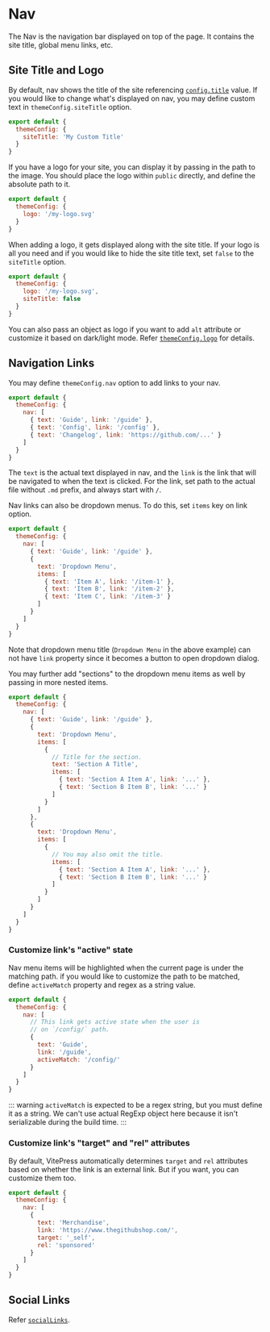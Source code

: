 # Nav

The Nav is the navigation bar displayed on top of the page. It contains the site title, global menu links, etc.

## Site Title and Logo

By default, nav shows the title of the site referencing [`config.title`](../config/app-config#title) value. If you would like to change what's displayed on nav, you may define custom text in `themeConfig.siteTitle` option.

```js
export default {
  themeConfig: {
    siteTitle: 'My Custom Title'
  }
}
```

If you have a logo for your site, you can display it by passing in the path to the image. You should place the logo within `public` directly, and define the absolute path to it.

```js
export default {
  themeConfig: {
    logo: '/my-logo.svg'
  }
}
```

When adding a logo, it gets displayed along with the site title. If your logo is all you need and if you would like to hide the site title text, set `false` to the `siteTitle` option.

```js
export default {
  themeConfig: {
    logo: '/my-logo.svg',
    siteTitle: false
  }
}
```

You can also pass an object as logo if you want to add `alt` attribute or customize it based on dark/light mode. Refer [`themeConfig.logo`](../config/theme-config#logo) for details.

## Navigation Links

You may define `themeConfig.nav` option to add links to your nav.

```js
export default {
  themeConfig: {
    nav: [
      { text: 'Guide', link: '/guide' },
      { text: 'Config', link: '/config' },
      { text: 'Changelog', link: 'https://github.com/...' }
    ]
  }
}
```

The `text` is the actual text displayed in nav, and the `link` is the link that will be navigated to when the text is clicked. For the link, set path to the actual file without `.md` prefix, and always start with `/`.

Nav links can also be dropdown menus. To do this, set `items` key on link option.

```js
export default {
  themeConfig: {
    nav: [
      { text: 'Guide', link: '/guide' },
      {
        text: 'Dropdown Menu',
        items: [
          { text: 'Item A', link: '/item-1' },
          { text: 'Item B', link: '/item-2' },
          { text: 'Item C', link: '/item-3' }
        ]
      }
    ]
  }
}
```

Note that dropdown menu title (`Dropdown Menu` in the above example) can not have `link` property since it becomes a button to open dropdown dialog.

You may further add "sections" to the dropdown menu items as well by passing in more nested items.

```js
export default {
  themeConfig: {
    nav: [
      { text: 'Guide', link: '/guide' },
      {
        text: 'Dropdown Menu',
        items: [
          {
            // Title for the section.
            text: 'Section A Title',
            items: [
              { text: 'Section A Item A', link: '...' },
              { text: 'Section B Item B', link: '...' }
            ]
          }
        ]
      },
      {
        text: 'Dropdown Menu',
        items: [
          {
            // You may also omit the title.
            items: [
              { text: 'Section A Item A', link: '...' },
              { text: 'Section B Item B', link: '...' }
            ]
          }
        ]
      }
    ]
  }
}
```

### Customize link's "active" state

Nav menu items will be highlighted when the current page is under the matching path. if you would like to customize the path to be matched, define `activeMatch` property and regex as a string value.

```js
export default {
  themeConfig: {
    nav: [
      // This link gets active state when the user is
      // on `/config/` path.
      {
        text: 'Guide',
        link: '/guide',
        activeMatch: '/config/'
      }
    ]
  }
}
```

::: warning
`activeMatch` is expected to be a regex string, but you must define it as a string. We can't use actual RegExp object here because it isn't serializable during the build time.
:::

### Customize link's "target" and "rel" attributes

By default, VitePress automatically determines `target` and `rel` attributes based on whether the link is an external link. But if you want, you can customize them too.

```js
export default {
  themeConfig: {
    nav: [
      {
        text: 'Merchandise',
        link: 'https://www.thegithubshop.com/',
        target: '_self',
        rel: 'sponsored'
      }
    ]
  }
}
```

## Social Links

Refer [`socialLinks`](../config/theme-config#sociallinks).
